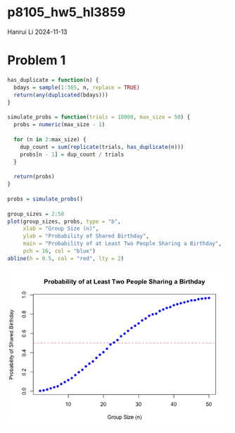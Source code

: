p8105_hw5_hl3859
================
Hanrui Li
2024-11-13

# Problem 1

``` r
has_duplicate = function(n) {
  bdays = sample(1:365, n, replace = TRUE) 
  return(any(duplicated(bdays))) 
}

simulate_probs = function(trials = 10000, max_size = 50) {
  probs = numeric(max_size - 1)
  
  for (n in 2:max_size) {
    dup_count = sum(replicate(trials, has_duplicate(n)))
    probs[n - 1] = dup_count / trials
  }
  
  return(probs)
}

probs = simulate_probs()

group_sizes = 2:50
plot(group_sizes, probs, type = "b", 
     xlab = "Group Size (n)", 
     ylab = "Probability of Shared Birthday",
     main = "Probability of at Least Two People Sharing a Birthday",
     pch = 16, col = "blue")
abline(h = 0.5, col = "red", lty = 2)
```

![](p8105_hw5_hl3859_files/figure-gfm/unnamed-chunk-1-1.png)<!-- -->
